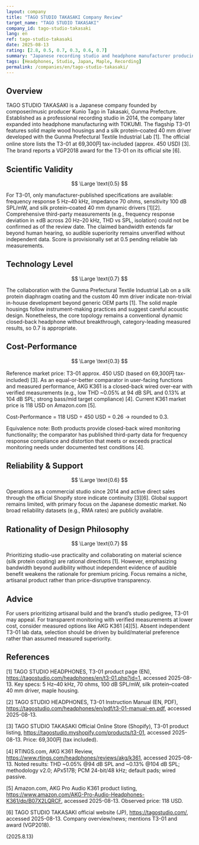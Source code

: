 ```yaml
---
layout: company
title: "TAGO STUDIO TAKASAKI Company Review"
target_name: "TAGO STUDIO TAKASAKI"
company_id: tago-studio-takasaki
lang: en
ref: tago-studio-takasaki
date: 2025-08-13
rating: [2.8, 0.5, 0.7, 0.3, 0.6, 0.7]
summary: "Japanese recording studio and headphone manufacturer producing wooden-housing headphones with limited third-party measurements; flagship T3-01 priced around 69,300円 (approx. 450 USD) and using silk-protein coated 40 mm drivers."
tags: [Headphones, Studio, Japan, Maple, Recording]
permalink: /companies/en/tago-studio-takasaki/
---
```


## Overview

TAGO STUDIO TAKASAKI is a Japanese company founded by composer/music producer Kunio Tago in Takasaki, Gunma Prefecture. Established as a professional recording studio in 2014, the company later expanded into headphone manufacturing with TOKUMI. The flagship T3-01 features solid maple wood housings and a silk protein–coated 40 mm driver developed with the Gunma Prefectural Textile Industrial Lab [1]. The official online store lists the T3-01 at 69,300円 tax-included (approx. 450 USD) [3]. The brand reports a VGP2018 award for the T3-01 on its official site [6].

## Scientific Validity

$$ \Large \text{0.5} $$

For T3-01, only manufacturer-published specifications are available: frequency response 5 Hz–40 kHz, impedance 70 ohms, sensitivity 100 dB SPL/mW, and silk protein–coated 40 mm dynamic drivers [1][2]. Comprehensive third-party measurements (e.g., frequency response deviation in ±dB across 20 Hz–20 kHz, THD vs SPL, isolation) could not be confirmed as of the review date. The claimed bandwidth extends far beyond human hearing, so audible superiority remains unverified without independent data. Score is provisionally set at 0.5 pending reliable lab measurements.

## Technology Level

$$ \Large \text{0.7} $$

The collaboration with the Gunma Prefectural Textile Industrial Lab on a silk protein diaphragm coating and the custom 40 mm driver indicate non-trivial in-house development beyond generic OEM parts [1]. The solid maple housings follow instrument-making practices and suggest careful acoustic design. Nonetheless, the core topology remains a conventional dynamic closed-back headphone without breakthrough, category-leading measured results, so 0.7 is appropriate.

## Cost-Performance

$$ \Large \text{0.3} $$

Reference market price: T3-01 approx. 450 USD (based on 69,300円 tax-included) [3]. As an equal-or-better comparator in user-facing functions and measured performance, AKG K361 is a closed-back wired over-ear with verified measurements (e.g., low THD ~0.05% at 94 dB SPL and 0.13% at 104 dB SPL; strong bass/mid target compliance) [4]. Current K361 market price is 118 USD on Amazon.com [5].

Cost-Performance = 118 USD ÷ 450 USD = 0.26 → rounded to 0.3.

Equivalence note: Both products provide closed-back wired monitoring functionality; the comparator has published third-party data for frequency response compliance and distortion that meets or exceeds practical monitoring needs under documented test conditions [4].

## Reliability & Support

$$ \Large \text{0.6} $$

Operations as a commercial studio since 2014 and active direct sales through the official Shopify store indicate continuity [3][6]. Global support remains limited, with primary focus on the Japanese domestic market. No broad reliability datasets (e.g., RMA rates) are publicly available.

## Rationality of Design Philosophy

$$ \Large \text{0.7} $$

Prioritizing studio-use practicality and collaborating on material science (silk protein coating) are rational directions [1]. However, emphasizing bandwidth beyond audibility without independent evidence of audible benefit weakens the rationale for premium pricing. Focus remains a niche, artisanal product rather than price-disruptive transparency.

## Advice

For users prioritizing artisanal build and the brand’s studio pedigree, T3-01 may appeal. For transparent monitoring with verified measurements at lower cost, consider measured options like AKG K361 [4][5]. Absent independent T3-01 lab data, selection should be driven by build/material preference rather than assumed measured superiority.

## References

[1] TAGO STUDIO HEADPHONES, T3-01 product page (EN), https://tagostudio.com/headphones/en/t3-01.php?id=1, accessed 2025-08-13. Key specs: 5 Hz–40 kHz, 70 ohms, 100 dB SPL/mW, silk protein–coated 40 mm driver, maple housing.

[2] TAGO STUDIO HEADPHONES, T3-01 Instruction Manual (EN, PDF), https://tagostudio.com/headphones/en/pdf/t3-01-manual-en.pdf, accessed 2025-08-13.

[3] TAGO STUDIO TAKASAKI Official Online Store (Shopify), T3-01 product listing, https://tagostudio.myshopify.com/products/t3-01, accessed 2025-08-13. Price: 69,300円 (tax included).

[4] RTINGS.com, AKG K361 Review, https://www.rtings.com/headphones/reviews/akg/k361, accessed 2025-08-13. Noted results: THD ~0.05% @94 dB SPL and ~0.13% @104 dB SPL; methodology v2.0; APx517B; PCM 24-bit/48 kHz; default pads; wired passive.

[5] Amazon.com, AKG Pro Audio K361 product listing, https://www.amazon.com/AKG-Pro-Audio-Headphones-K361/dp/B07X2LQRCF, accessed 2025-08-13. Observed price: 118 USD.

[6] TAGO STUDIO TAKASAKI official website (JP), https://tagostudio.com/, accessed 2025-08-13. Company overview/news; mentions T3-01 and award (VGP2018).

(2025.8.13)